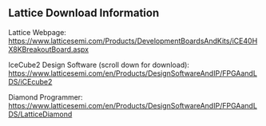 ## Lattice Download Information

Lattice Webpage: https://www.latticesemi.com/Products/DevelopmentBoardsAndKits/iCE40HX8KBreakoutBoard.aspx  

IceCube2 Design Software (scroll down for download): https://www.latticesemi.com/en/Products/DesignSoftwareAndIP/FPGAandLDS/iCEcube2  

Diamond Programmer: https://www.latticesemi.com/en/Products/DesignSoftwareAndIP/FPGAandLDS/LatticeDiamond  
